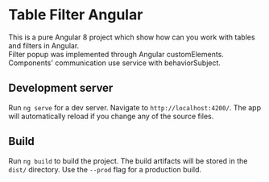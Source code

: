 # Table Filter Angular

This is a pure Angular 8 project which show how can you work with tables and filters in Angular.\
Filter popup was implemented through Angular customElements.\
Components' communication use service with behaviorSubject.

## Development server

Run `ng serve` for a dev server. Navigate to `http://localhost:4200/`. The app will automatically reload if you change any of the source files.

## Build

Run `ng build` to build the project. The build artifacts will be stored in the `dist/` directory. Use the `--prod` flag for a production build.
